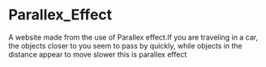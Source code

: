 # Parallex_Effect
 A website made from the use of Parallex effect.If you are traveling in a car, the objects closer to you seem to pass by quickly, while objects in the distance appear to move slower this is parallex effect 
